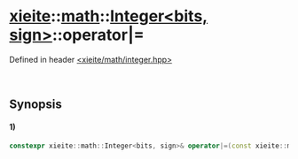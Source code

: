 # [xieite](../../../../../xieite.md)\:\:[math](../../../../../math.md)\:\:[Integer<bits, sign>](../../../../integer.md)\:\:operator|=
Defined in header [<xieite/math/integer.hpp>](../../../../../../../include/xieite/math/integer.hpp)

&nbsp;

## Synopsis
#### 1)
```cpp
constexpr xieite::math::Integer<bits, sign>& operator|=(const xieite::math::Integer<bits, sign> operand) noexcept;
```
